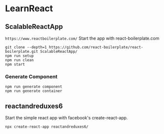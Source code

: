 # LearnReact

## ScalableReactApp
```https://www.reactboilerplate.com/``` Start the app with react-boilerplate.com
```
git clone --depth=1 https://github.com/react-boilerplate/react-boilerplate.git ScalableReactApp/
npm run setup
npm run clean
npm start
```

### Generate Component
```
npm run generate component
npm run generate container
```

## reactandreduxes6
Start the simple react app with facebook's create-react-app.
```
npx create-react-app reactandreduxes6/
```